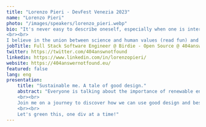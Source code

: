 ```yaml
---
title: "Lorenzo Pieri - DevFest Venezia 2023"
name: "Lorenzo Pieri"
photo: "/images/speakers/lorenzo_pieri.webp"
bio: "It's never easy to describe oneself, especially when one is interested in so many different topics and fields and I guess that says something about who I am afterall. I find it fun and entertaining to teach difficult subjects through exotic methods and stories and people seem to also have fun while I do so.
<br><br>
I believe in the union between science and human values (read fun) and I often work and participate in non-profit organization and projects which aim to bring culture and scientific knowledge."
jobTitle: Full Stack Software Engineer @ Birdie - Open Source @ 404answernotfound & Schrodinger's Hat
twitter: https://twitter.com/404answnotfound
linkedin: https://www.linkedin.com/in/lorenzopieri/
website: https://404answernotfound.eu/
featured: false
lang: eng
presentation:
    title: "Sustainable me. A tale of good design."
    abstract: "Everyone is talking about the importance of renewable energy, climate agreements, and the fight against climate change but have you ever stopped to think about the impact of all the apps and online tools have on the environment? It is time to recognise that not every issue has the size of an elephant and we can actually change the world with so fewer steps than we imagine.
    <br><br>
    Join me on a journey to discover how we can use good design and best practices to create a more sustainable internet and make a difference in the fight against global warming.
    <br><br>
    Let's green this, one div at a time!"
---
```

